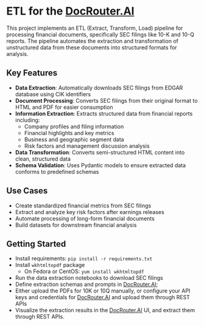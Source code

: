# ETL for the [DocRouter.AI](https://docrouter.ai)

This project implements an ETL (Extract, Transform, Load) pipeline for processing financial documents, specifically SEC filings like 10-K and 10-Q reports. The pipeline automates the extraction and transformation of unstructured data from these documents into structured formats for analysis.

## Key Features

- **Data Extraction**: Automatically downloads SEC filings from EDGAR database using CIK identifiers
- **Document Processing**: Converts SEC filings from their original format to HTML and PDF for easier consumption
- **Information Extraction**: Extracts structured data from financial reports including:
  - Company profiles and filing information
  - Financial highlights and key metrics
  - Business and geographic segment data
  - Risk factors and management discussion analysis
- **Data Transformation**: Converts semi-structured HTML content into clean, structured data
- **Schema Validation**: Uses Pydantic models to ensure extracted data conforms to predefined schemas

## Use Cases

- Create standardized financial metrics from SEC filings
- Extract and analyze key risk factors after earnings releases
- Automate processing of long-form financial documents
- Build datasets for downstream financial analysis

## Getting Started

* Install requirements: `pip install -r requirements.txt`
* Install `wkhtmltopdf` package
  * On Fedora or CentOS: `yum install wkhtmltopdf`
* Run the data extraction notebooks to download SEC filings
* Define extraction schemas and prompts in [DocRouter.AI](https://docrouter.ai);
* Either upload the PDFs for 10K or 10Q manually, or configure your API keys and credentials for [DocRouter.AI](https://docrouter.ai) and upload them through REST APIs
* Visualize the extraction results in the [DocRouter.AI](https://docrouter.ai) UI, and extract them through REST APIs.